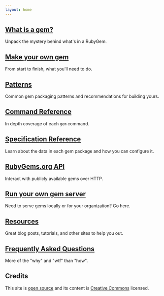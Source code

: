 ```yaml
---
layout: home
---
```


[What is a gem?](/what-is-a-gem)
--------------------------------

Unpack the mystery behind what's in a RubyGem.

[Make your own gem](/)
---------------

From start to finish, what you'll need to do.

[Patterns](/)
---------------

Common gem packaging patterns and recommendations for building yours.

[Command Reference](/)
---------------

In depth coverage of each `gem` command.

[Specification Reference](/)
---------------

Learn about the data in each gem package and how you can configure it.

[RubyGems.org API](/)
---------------

Interact with publicly available gems over HTTP.

[Run your own gem server](/)
---------------

Need to serve gems locally or for your organization? Go here.

[Resources](/resources)
---------------

Great blog posts, tutorials, and other sites to help you out.

[Frequently Asked Questions](/)
---------------

More of the "why" and "wtf" than "how".

Credits
-------

This site is [open source](http://github.com/rubygems/guides) and its content is
[Creative Commons](https://github.com/rubygems/guides/blob/gh-pages/CC-LICENSE)
licensed.
